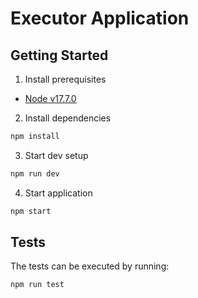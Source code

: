 # Executor Application

## Getting Started

1. Install prerequisites
  - [Node v17.7.0](https://nodejs.org/en/download/current/)
2. Install dependencies

```bash
npm install
```

3. Start dev setup

```bash
npm run dev
```

4. Start application

```bash
npm start
```


## Tests

The tests can be executed by running:

```bash
npm run test
```
